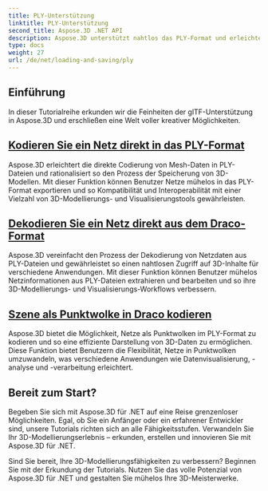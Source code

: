 ```yaml
---
title: PLY-Unterstützung
linktitle: PLY-Unterstützung
second_title: Aspose.3D .NET API
description: Aspose.3D unterstützt nahtlos das PLY-Format und erleichtert so den reibungslosen Import und Export von 3D-Modellen für vielseitige Anwendungsfälle.
type: docs
weight: 27
url: /de/net/loading-and-saving/ply
---
```

## Einführung

In dieser Tutorialreihe erkunden wir die Feinheiten der glTF-Unterstützung in Aspose.3D und erschließen eine Welt voller kreativer Möglichkeiten.

## [Kodieren Sie ein Netz direkt in das PLY-Format](encode-mesh)

Aspose.3D erleichtert die direkte Codierung von Mesh-Daten in PLY-Dateien und rationalisiert so den Prozess der Speicherung von 3D-Modellen. Mit dieser Funktion können Benutzer Netze mühelos in das PLY-Format exportieren und so Kompatibilität und Interoperabilität mit einer Vielzahl von 3D-Modellierungs- und Visualisierungstools gewährleisten.


## [Dekodieren Sie ein Netz direkt aus dem Draco-Format](decode-mesh)

Aspose.3D vereinfacht den Prozess der Dekodierung von Netzdaten aus PLY-Dateien und gewährleistet so einen nahtlosen Zugriff auf 3D-Inhalte für verschiedene Anwendungen. Mit dieser Funktion können Benutzer mühelos Netzinformationen aus PLY-Dateien extrahieren und bearbeiten und so ihre 3D-Modellierungs- und Visualisierungs-Workflows verbessern.

## [Szene als Punktwolke in Draco kodieren](export-to-ply-point-cloud)

Aspose.3D bietet die Möglichkeit, Netze als Punktwolken im PLY-Format zu kodieren und so eine effiziente Darstellung von 3D-Daten zu ermöglichen. Diese Funktion bietet Benutzern die Flexibilität, Netze in Punktwolken umzuwandeln, was verschiedene Anwendungen wie Datenvisualisierung, -analyse und -verarbeitung erleichtert.


## Bereit zum Start?

Begeben Sie sich mit Aspose.3D für .NET auf eine Reise grenzenloser Möglichkeiten. Egal, ob Sie ein Anfänger oder ein erfahrener Entwickler sind, unsere Tutorials richten sich an alle Fähigkeitsstufen. Verwandeln Sie Ihr 3D-Modellierungserlebnis – erkunden, erstellen und innovieren Sie mit Aspose.3D für .NET.

Sind Sie bereit, Ihre 3D-Modellierungsfähigkeiten zu verbessern? Beginnen Sie mit der Erkundung der Tutorials. Nutzen Sie das volle Potenzial von Aspose.3D für .NET und gestalten Sie mühelos Ihre 3D-Meisterwerke.
